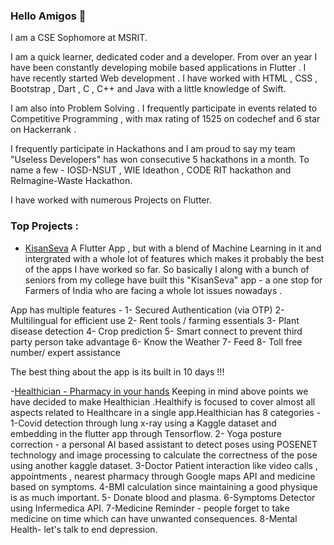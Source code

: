 ### Hello Amigos 👋

I am a CSE Sophomore at MSRIT.

I am a quick learner, dedicated coder and a developer. From over an year I have been constantly developing mobile based applications in Flutter . I have recently started Web development . I have worked with HTML , CSS , Bootstrap , Dart , C , C++ and Java with a little knowledge of Swift.

I am also into Problem Solving . I frequently participate in events related to Competitive Programming , with max rating of 1525 on codechef and 6 star on Hackerrank .

I frequently participate in Hackathons and I am proud to say my team "Useless Developers" has won consecutive 5 hackathons in a month. To name a few - IOSD-NSUT , WIE Ideathon , CODE RIT hackathon and ReImagine-Waste Hackathon.

I have worked with numerous Projects on Flutter.

### Top Projects :
- [KisanSeva](https://github.com/UtkarshA135/kisanseva)
A Flutter App , but with a blend of Machine Learning in it and intergrated with a whole lot of features which makes it probably the best of the apps I have worked so far.
So basically I along with a bunch of seniors from my college have built this "KisanSeva" app - a one stop for Farmers of India who are facing a whole lot issues nowadays .

App has multiple features -
1- Secured Authentication (via OTP)
2- Multilingual for efficient use
2- Rent tools / farming essentials
3- Plant disease detection
4- Crop prediction
5- Smart connect to prevent third party person take advantage
6- Know the Weather
7- Feed
8- Toll free number/ expert assistance

The best thing about the app is its built in 10 days !!!

-[Healthician - Pharmacy in your hands](https://github.com/UtkarshA135/)
Keeping in mind above points we have decided to make Healthician .Healthify is focused to cover almost all aspects related to Healthcare in a single app.Healthician has 8 categories -
1-Covid detection through lung x-ray using a Kaggle dataset and embedding in the flutter app through Tensorflow.
2- Yoga posture correction - a personal AI based assistant to detect poses using POSENET technology and image processing to calculate the correctness of the pose using another kaggle dataset.
3-Doctor Patient interaction like video calls , appointments , nearest pharmacy through Google maps API and medicine based on symptoms.
4-BMI calculation since maintaining a good physique is as much important.
5- Donate blood and plasma.
6-Symptoms Detector using Infermedica API.
7-Medicine Reminder - people forget to take medicine on time which can have unwanted consequences.
8-Mental Health- let's talk to end depression.
<!--
**UtkarshA135/UtkarshA135** is a ✨ _special_ ✨ repository because its `README.md` (this file) appears on your GitHub profile.

Here are some ideas to get you started:

- 🔭 I’m currently working on ...
- 🌱 I’m currently learning ...
- 👯 I’m looking to collaborate on ...
- 🤔 I’m looking for help with ...
- 💬 Ask me about ...
- 📫 How to reach me: ...
- 😄 Pronouns: ...
- ⚡ Fun fact: ...
-->
